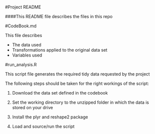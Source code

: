 #Project README

####This README file describes the files in this repo

#CodeBook.md

This file describes

* The data used
* Transformations applied to the original data set
* Variables used

#run_analysis.R

This script file generates the required tidy data requested by the project

The following steps should be taken for the right workings of the script:

1) Download the data set defined in the codebook

2) Set the working directory to the unzipped folder in which the data is stored on your drive

3) Install the plyr and reshape2 package

4) Load and source/run the script